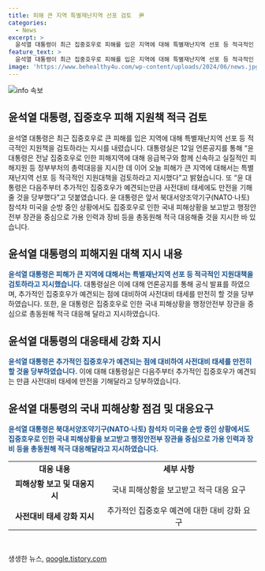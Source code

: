```yaml
---
title: 피해 큰 지역 특별재난지역 선포 검토  尹
categories:
  - News
excerpt: >
  윤석열 대통령이 최근 집중호우로 피해를 입은 지역에 대해 특별재난지역 선포 등 적극적인 지원책을 검토하라는 지시를 내렸다. 피해가 예견되는 만큼 사전대비 태세에도 만전을 기해줄 것을 당부했으며, 또한 미국을 순방 중인 상황에서도 국내 피해상황을 보고받고 적극 대응해야 한다고 지시한 것으로 알려졌다.
feature_text: >
  윤석열 대통령이 최근 집중호우로 피해를 입은 지역에 대해 특별재난지역 선포 등 적극적인 지원책을 검토하라는 지시를 내렸다. 피해가 예견되는 만큼 사전대비 태세에도 만전을 기해줄 것을 당부했으며, 또한 미국을 순방 중인 상황에서도 국내 피해상황을 보고받고 적극 대응해야 한다고 지시한 것으로 알려졌다.
image: 'https://www.behealthy4u.com/wp-content/uploads/2024/06/news.jpg'
---
```


<p><img src="https://www.behealthy4u.com/wp-content/uploads/2024/06/news.jpg" alt="info 속보" /></p>

<h2 data-ke-size="size26">윤석열 대통령, 집중호우 피해 지원책 적극 검토</h2>

<p data-ke-size="size16">윤석열 대통령은 최근 집중호우로 큰 피해를 입은 지역에 대해 특별재난지역 선포 등 적극적인 지원책을 검토하라는 지시를 내렸습니다. 대통령실은 12일 언론공지를 통해 “윤 대통령은 전날 집중호우로 인한 피해지역에 대해 응급복구와 함께 신속하고 실질적인 피해지원 등 정부부처의 총력대응을 지시한 데 이어 오늘 피해가 큰 지역에 대해서는 특별재난지역 선포 등 적극적인 지원대책을 검토하라고 지시했다”고 밝혔습니다. 또 “윤 대통령은 다음주부터 추가적인 집중호우가 예견되는만큼 사전대비 태세에도 만전을 기해줄 것을 당부했다”고 덧붙였습니다. 윤 대통령은 앞서 북대서양조약기구(NATO·나토) 참석차 미국을 순방 중인 상황에서도 집중호우로 인한 국내 피해상황을 보고받고 행정안전부 장관을 중심으로 가용 인력과 장비 등을 총동원해 적극 대응해줄 것을 지시한 바 있습니다.</p>

<h2 data-ke-size="size24">윤석열 대통령의 피해지원 대책 지시 내용</h2>

<p data-ke-size="size16"><b><span style="color: #1a5490;">윤석열 대통령은 피해가 큰 지역에 대해서는 특별재난지역 선포 등 적극적인 지원대책을 검토하라고 지시했습니다.</span></b> 대통령실은 이에 대해 언론공지를 통해 공식 발표를 하였으며, 추가적인 집중호우가 예견되는 점에 대비하여 사전대비 태세를 만전히 할 것을 당부하였습니다. 또한, 윤 대통령은 집중호우로 인한 국내 피해상황을 행정안전부 장관을 중심으로 총동원해 적극 대응해 달라고 지시하였습니다.</p>

<h2 data-ke-size="size24">윤석열 대통령의 대응태세 강화 지시</h2>

<p data-ke-size="size16"><b><span style="color: #1a5490;">윤석열 대통령은 추가적인 집중호우가 예견되는 점에 대비하여 사전대비 태세를 만전히 할 것을 당부하였습니다.</span></b> 이에 대해 대통령실은 다음주부터 추가적인 집중호우가 예견되는 만큼 사전대비 태세에 만전을 기해달라고 당부하였습니다.</p>

<h2 data-ke-size="size24">윤석열 대통령의 국내 피해상황 점검 및 대응요구</h2>

<p data-ke-size="size16"><b><span style="color: #1a5490;">윤석열 대통령은 북대서양조약기구(NATO·나토) 참석차 미국을 순방 중인 상황에서도 집중호우로 인한 국내 피해상황을 보고받고 행정안전부 장관을 중심으로 가용 인력과 장비 등을 총동원해 적극 대응해달라고 지시하였습니다.</span></b></p>

<table>
<tbody>
<tr>
<td style="text-align: center; height: 17px;"><b>대응 내용</b></td>
<td style="text-align: center; height: 17px;"><b>세부 사항</b></td>
</tr>
<tr>
<td style="text-align: center; height: 17px;"><b>피해상황 보고 및 대응지시</b></td>
<td style="text-align: center; height: 17px;">국내 피해상황을 보고받고 적극 대응 요구</td>
</tr>
<tr>
<td style="text-align: center; height: 17px;"><b>사전대비 태세 강화 지시</b></td>
<td style="text-align: center; height: 17px;">추가적인 집중호우 예견에 대한 대비 강화 요구</td>
</tr>
</tbody>
</table>

<p data-ke-size="size16">&nbsp;</p>
생생한 뉴스, <a href="https://qoogle.tistory.com" rel="dofollow">qoogle.tistory.com</a>


